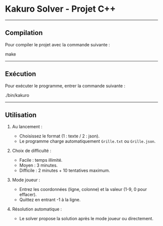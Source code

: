# Kakuro Solver - Projet C++

---

## Compilation
Pour compiler le projet avec la commande suivante :

make

---

## Exécution
Pour exécuter le programme, entrer la commande suivante :

./bin/kakuro

---

## Utilisation

1. Au lancement :
   - Choisissez le format (1 : texte / 2 : json).
   - Le programme charge automatiquement `Grille.txt` ou `Grille.json`.

2. Choix de difficulté :
   - Facile : temps illimité.
   - Moyen : 3 minutes.
   - Difficile : 2 minutes + 10 tentatives maximum.

3. Mode joueur :
   - Entrez les coordonnées (ligne, colonne) et la valeur (1-9, 0 pour effacer).
   - Quittez en entrant -1 à la ligne.

4. Résolution automatique :
   - Le solver propose la solution après le mode joueur ou directement.




